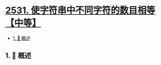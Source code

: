 # [2531. 使字符串中不同字符的数目相等【中等】](https://github.com/Tdahuyou/TNotes.leetcode/tree/main/notes/2531.%20%E4%BD%BF%E5%AD%97%E7%AC%A6%E4%B8%B2%E4%B8%AD%E4%B8%8D%E5%90%8C%E5%AD%97%E7%AC%A6%E7%9A%84%E6%95%B0%E7%9B%AE%E7%9B%B8%E7%AD%89%E3%80%90%E4%B8%AD%E7%AD%89%E3%80%91)

<!-- region:toc -->

- [1. 📝 概述](#1--概述)

<!-- endregion:toc -->

## 1. 📝 概述
